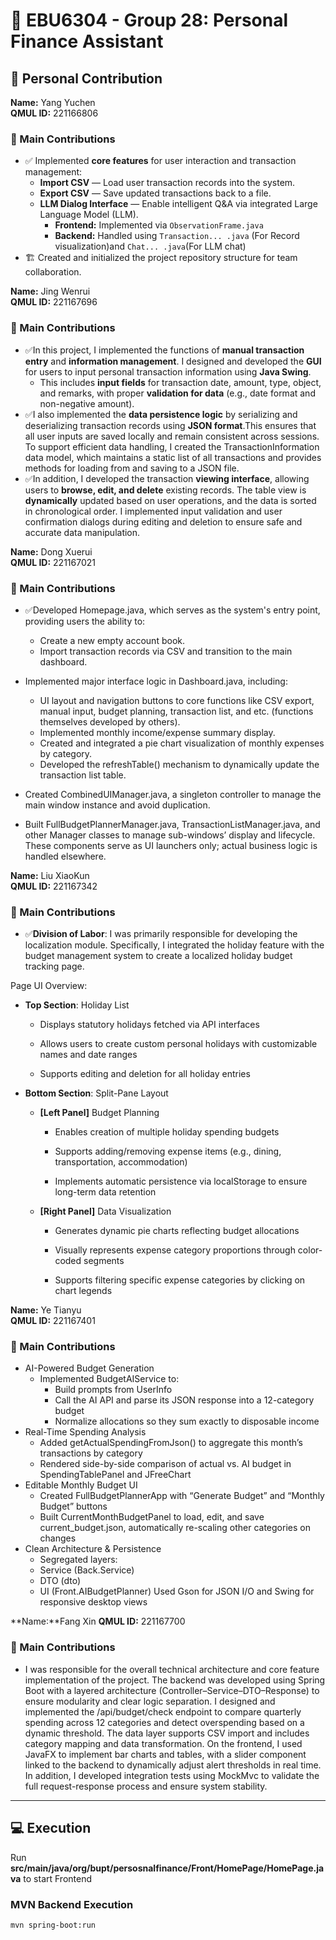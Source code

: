 # 🧾 EBU6304 - Group 28: Personal Finance Assistant

## 👤 Personal Contribution

**Name:** Yang Yuchen  
**QMUL ID:** 221166806  

### 📌 Main Contributions

- ✅ Implemented **core features** for user interaction and transaction management:
  - **Import CSV** — Load user transaction records into the system.
  - **Export CSV** — Save updated transactions back to a file.
  - **LLM Dialog Interface** — Enable intelligent Q&A via integrated Large Language Model (LLM).
    - **Frontend:** Implemented via `ObservationFrame.java`
    - **Backend:** Handled using `Transaction... .java` (For Record visualization)and `Chat... .java`(For LLM chat)
- 🏗️ Created and initialized the project repository structure for team collaboration.


**Name:** Jing Wenrui  
**QMUL ID:** 221167696  

### 📌 Main Contributions

- ✅In this project, I implemented the functions of **manual transaction entry** and **information management**. I designed and developed the **GUI** for users to input personal transaction information using **Java Swing**.
  - This includes **input fields** for transaction date, amount, type, object, and remarks, with proper **validation for data** (e.g., date format and non-negative amount).
- ✅I also implemented the **data persistence logic** by serializing and deserializing transaction records using **JSON format**.This ensures that all user inputs are saved locally and remain consistent across sessions. To support efficient data handling, I created the TransactionInformation data model, which maintains a static list of all transactions and provides methods for loading from and saving to a JSON file.
- ✅In addition, I developed the transaction **viewing interface**, allowing users to **browse, edit, and delete** existing records. The table view is **dynamically** updated based on user operations, and the data is sorted in chronological order. I implemented input validation and user confirmation dialogs during editing and deletion to ensure safe and accurate data manipulation.

**Name:** Dong Xuerui  
**QMUL ID:** 221167021  

### 📌 Main Contributions

- ✅Developed Homepage.java, which serves as the system's entry point, providing users the ability to:

  - Create a new empty account book.
  - Import transaction records via CSV and transition to the main dashboard.
- Implemented major interface logic in Dashboard.java, including:
  - UI layout and navigation buttons to core functions like CSV export, manual input, budget planning, transaction list, and etc. (functions themselves developed by others).
  - Implemented monthly income/expense summary display.
  - Created and integrated a pie chart visualization of monthly expenses by category.
  - Developed the refreshTable() mechanism to dynamically update the transaction list table.
- Created CombinedUIManager.java, a singleton controller to manage the main window instance and avoid duplication.
- Built FullBudgetPlannerManager.java, TransactionListManager.java, and other Manager classes to manage sub-windows’ display and lifecycle.
These components serve as UI launchers only; actual business logic is handled elsewhere.

**Name:** Liu XiaoKun  
**QMUL ID:** 221167342 

### 📌 Main Contributions

- ✅**Division of Labor**:
I was primarily responsible for developing the localization module. Specifically, I integrated the holiday feature with the budget management system to create a localized holiday budget tracking page.

Page UI Overview:

- **Top Section**: Holiday List

  - Displays statutory holidays fetched via API interfaces

  - Allows users to create custom personal holidays with customizable names and date ranges

  - Supports editing and deletion for all holiday entries

- **Bottom Section**: Split-Pane Layout
  - **[Left Panel]** Budget Planning

    - Enables creation of multiple holiday spending budgets

    - Supports adding/removing expense items (e.g., dining, transportation, accommodation)

    - Implements automatic persistence via localStorage to ensure long-term data retention

  - **[Right Panel]** Data Visualization

    - Generates dynamic pie charts reflecting budget allocations

    - Visually represents expense category proportions through color-coded segments

    - Supports filtering specific expense categories by clicking on chart legends
   

**Name:** Ye Tianyu  
**QMUL ID:** 221167401

### 📌 Main Contributions

- AI-Powered Budget Generation
  - Implemented BudgetAIService to:
    - Build prompts from UserInfo
    - Call the AI API and parse its JSON response into a 12-category budget
    - Normalize allocations so they sum exactly to disposable income
- Real-Time Spending Analysis
  - Added getActualSpendingFromJson() to aggregate this month’s transactions by category
  - Rendered side-by-side comparison of actual vs. AI budget in SpendingTablePanel and JFreeChart
- Editable Monthly Budget UI
  - Created FullBudgetPlannerApp with “Generate Budget” and “Monthly Budget” buttons
  - Built CurrentMonthBudgetPanel to load, edit, and save current_budget.json, automatically re-scaling other categories on changes
- Clean Architecture & Persistence
  - Segregated layers:
   - Service (Back.Service)
   - DTO (dto)
   - UI (Front.AIBudgetPlanner)
Used Gson for JSON I/O and Swing for responsive desktop views

**Name:**Fang Xin
**QMUL ID:**  221167700

### 📌 Main Contributions

- I was responsible for the overall technical architecture and core feature implementation of the project. The backend was developed using Spring Boot with a layered architecture (Controller–Service–DTO–Response) to ensure modularity and clear logic separation. I designed and implemented the /api/budget/check endpoint to compare quarterly spending across 12 categories and detect overspending based on a dynamic threshold. The data layer supports CSV import and includes category mapping and data transformation. On the frontend, I used JavaFX to implement bar charts and tables, with a slider component linked to the backend to dynamically adjust alert thresholds in real time. In addition, I developed integration tests using MockMvc to validate the full request-response process and ensure system stability.
---

## 💻 Execution 
Run **src/main/java/org/bupt/persosnalfinance/Front/HomePage/HomePage.java** to start Frontend

### MVN Backend Execution

```bash
mvn spring-boot:run

